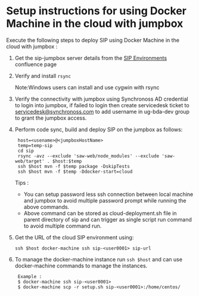 # Setup instructions for using Docker Machine in the cloud with jumpbox

Execute the following steps to deploy SIP using Docker Machine in the
cloud with jumpbox :

1. Get the sip-jumpbox server details from the [SIP Environments] confluence page

2. Verify and install `rsync` 
   
   Note:Windows users can install and use cygwin with rsync
   
3. Verify the connectivity with jumpbox using Synchronoss AD credential to login into jumpbox, 
   if failed to login then create servicedesk ticket to <servicedesk@synchronoss.com> to add 
   username in ug-bda-dev group to grant the jumpbox access.
   
4. Perform code sync, build and deploy SIP on the jumpbox as follows:
   
        host=<usename>@<jumpboxHostName>
        temp=temp-sip
        cd sip
        rsync -avz --exclude 'saw-web/node_modules' --exclude 'saw-web/target' . $host:$temp
        ssh $host mvn -f $temp package -DskipTests
        ssh $host mvn -f $temp -Ddocker-start=cloud
        
     Tips : 
     * You can setup password less ssh connection between 
     local machine and jumpbox to avoid multiple password prompt
     while running the above commands. 
     * Above command can be stored as cloud-deployment.sh file in parent
     directory of sip and can trigger as single script run command to avoid multiple command run.
     
        
 5. Get the URL of the cloud SIP environment using:
 
        ssh $host docker-machine ssh sip-<user0001> sip-url
        
 6. To manage the docker-machine instance run `ssh $host` and can use docker-machine 
    commands to manage the instances. 
    
         Example : 
         $ docker-machine ssh sip-<user0001>
         $ docker-machine scp -r setup.sh sip-<user0001>:/home/centos/
    
[SIP Environments]:https://confluence.synchronoss.net:8443/display/BDA/SIP+Environments

